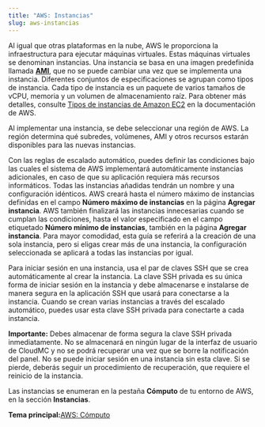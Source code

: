 ```yaml
---
title: "AWS: Instancias"
slug: aws-instancias
---
```



Al igual que otras plataformas en la nube, AWS le proporciona la infraestructura para ejecutar máquinas virtuales. Estas máquinas virtuales se denominan instancias. Una instancia se basa en una imagen predefinida llamada **[AMI](aws-amis.md)**, que no se puede cambiar una vez que se implementa una instancia. Diferentes conjuntos de especificaciones se agrupan como tipos de instancia. Cada tipo de instancia es un paquete de varios tamaños de vCPU, memoria y un volumen de almacenamiento raíz. Para obtener más detalles, consulte [Tipos de instancias de Amazon EC2](https://aws.amazon.com/es/ec2/instance-types/) en la documentación de AWS.

Al implementar una instancia, se debe seleccionar una región de AWS. La región determina qué subredes, volúmenes, AMI y otros recursos estarán disponibles para las nuevas instancias.

Con las reglas de escalado automático, puedes definir las condiciones bajo las cuales el sistema de AWS implementará automáticamente instancias adicionales, en caso de que su aplicación requiera más recursos informáticos. Todas las instancias añadidas tendrán un nombre y una configuración idénticos. AWS creará hasta el número máximo de instancias definidas en el campo **Número máximo de instancias** en la página **Agregar instancia**. AWS también finalizará las instancias innecesarias cuando se cumplan las condiciones, hasta el valor especificado en el campo etiquetado **Número mínimo de instancias**, también en la página **Agregar instancia**. Para mayor comodidad, esta guía se referirá a la creación de una sola instancia, pero si eligas crear más de una instancia, la configuración seleccionada se aplicará a todas las instancias por igual.

Para iniciar sesión en una instancia, usa el par de claves SSH que se crea automáticamente al crear la instancia. La clave SSH privada es su única forma de iniciar sesión en la instancia y debe almacenarse e instalarse de manera segura en la aplicación SSH que usará para conectarse a la instancia. Cuando se crean varias instancias a través del escalado automático, puedes usar esta clave SSH privada para conectarte a cada instancia.

**Importante:** Debes almacenar de forma segura la clave SSH privada inmediatamente. No se almacenará en ningún lugar de la interfaz de usuario de CloudMC y no se podrá recuperar una vez que se borre la notificación del panel. No se puede iniciar sesión en una instancia sin esta clave. Si se pierde, deberás seguir un procedimiento de recuperación, que requiere el reinicio de la instancia.

Las instancias se enumeran en la pestaña **Cómputo** de tu entorno de AWS, en la sección **Instancias**.

**Tema principal:**[AWS: Cómputo](aws-compute.md)

